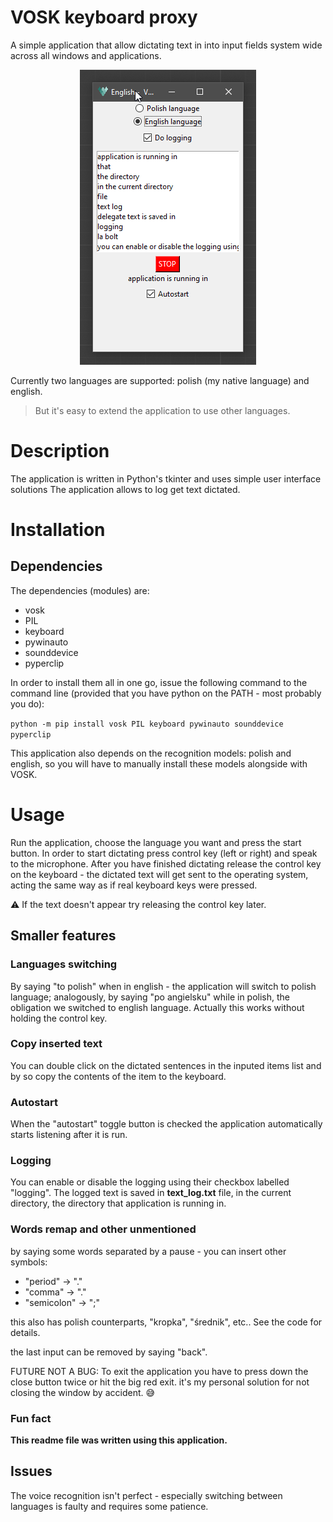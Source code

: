 # VOSK keyboard proxy

A simple application that allow dictating text in into input fields system wide across all windows and applications. 
<center> 

![alt text](image.png)

</center>

Currently two languages are supported: polish (my native language) and english.

> But it's easy to extend the application to use other languages.

# Description

The application is written in Python's tkinter and uses simple user interface solutions
The application allows to log get text dictated.

# Installation

## Dependencies

The dependencies (modules) are:
- vosk
- PIL
- keyboard
- pywinauto
- sounddevice
- pyperclip

In order to install them all in one go, issue the following command to the command line (provided that you have python on the PATH - most probably you do):

`python -m pip install vosk PIL keyboard pywinauto sounddevice pyperclip`


This application also depends on the recognition models: polish and english, 
so you will have to manually install these models alongside with VOSK.


# Usage

Run the application, choose the language you want and press the start button.
In order to start dictating press control key (left or right) and speak to the microphone.
After you have finished dictating release the control key on the keyboard - the dictated text will get sent to the operating system, acting the same way as if real keyboard keys were pressed.

:warning: If the text doesn't appear try releasing the control key later.

## Smaller features

### Languages switching
By saying "to polish" when in english - the application will switch to polish language; analogously, by saying "po angielsku" while in polish, the obligation we switched to english language. 
Actually this works without holding the control key.

### Copy inserted text
You can double click on the dictated sentences in the inputed items list and by so copy the contents of the item to the keyboard.

### Autostart
When the "autostart" toggle button is checked the application automatically starts listening after it is run.

### Logging
You can enable or disable the logging using their checkbox labelled "logging".
The logged text is saved in **text_log.txt** file, in the current directory, the directory that application is running in.

### Words remap and other unmentioned
by saying some words separated by a pause - you can insert other symbols:

- "period" -> "."
- "comma" -> "."
- "semicolon" -> ";"

this also has polish counterparts, "kropka", "średnik", etc..
See the code for details.

the last input can be removed by saying "back".

FUTURE NOT A BUG: To exit the application you have to press down the close button twice or  hit the big red exit. it's my personal solution for not closing the window by accident. :sweat_smile:


### Fun fact

**This readme file was written using this application.**


## Issues

The voice recognition isn't perfect - especially switching between languages is faulty and requires some patience.
